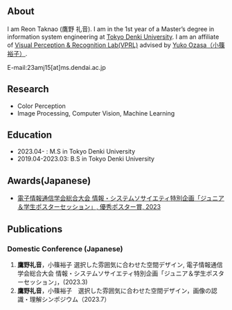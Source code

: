## About
I am Reon Taknao (鷹野 礼音).
I am in the 1st year of a Master’s degree in information system engineering at [Tokyo Denki University](https://www.dendai.ac.jp/).
I am an affiliate of [Visual Perception & Recognition Lab(VPRL)](https://033lab.org/) advised by [Yuko Ozasa（小篠 裕子）](https://researchmap.jp/yuko.ozasa?lang=en).

E-mail:23amj15[at]ms.dendai.ac.jp

## Research
- Color Perception
- Image Processing, Computer Vision, Machine Learning

## Education
- 2023.04- : M.S in Tokyo Denki University
- 2019.04-2023.03: B.S in Tokyo Denki University

## Awards(Japanese)
<!-- - Student Encouragement Award  of IPSJ, 2021 -->
- [電子情報通信学会総合大会 情報・システムソサイエティ特別企画「ジュニア＆学生ポスターセッション」, 優秀ポスター賞, 2023](https://www.ieice.org/jpn_r/junior/poster_session_awards.html)


## Publications

### Domestic Conference (Japanese)
1. __鷹野礼音__，小篠裕子 選択した雰囲気に合わせた空間デザイン, 電子情報通信学会総合大会 情報・システムソサイエティ特別企画「ジュニア＆学生ポスターセッション」，(2023.3)
2. __鷹野礼音__，小篠裕子　選択した雰囲気に合わせた空間デザイン，画像の認識・理解シンポジウム（2023.7）

<!-- ## intern
- 2022.9-2022.11 __日本電気株式会社(NEC)__ 深層学習を用いた三次元空間の点群化（電子情報通信学会総合大会で発表） -->
